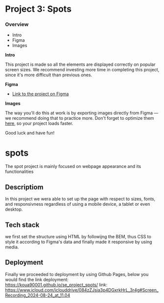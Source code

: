 # Project 3: Spots

### Overview  

* Intro  
* Figma  
* Images  
  
**Intro**
  
This project is made so all the elements are displayed correctly on popular screen sizes. We recommend investing more time in completing this project, since it's more difficult than previous ones.  
  
**Figma**  
  
* [Link to the project on Figma](https://www.figma.com/file/BBNm2bC3lj8QQMHlnqRsga/Sprint-3-Project-%E2%80%94-Spots?type=design&node-id=2%3A60&mode=design&t=afgNFybdorZO6cQo-1)
  
**Images**  
  
The way you'll do this at work is by exporting images directly from Figma — we recommend doing that to practice more. Don't forget to optimize them [here](https://tinypng.com/), so your project loads faster. 
  
Good luck and have fun!


# spots 
The spot project is mainly focused on webpage appearance and its functionalities
## Descriptiom
In this project we wera able to set up the page with respect to sizes, fonts, and responsivness regardless of using a mobile device, a tablet or even desktop.
## Tech stack
we first set the structure using HTML by followijng the BEM, thus CSS to style it according to Figma's data and finally made it responsive by using media.
## Deployment
Finally we proceeded to deployment by using Github Pages, below you would find the link
deployment:
 https://koua90001.github.io/se_project_spots/
 link: https://www.icloud.com/iclouddrive/084zZJsia3p4DGxrkHrL_3r4g#Screen_Recording_2024-08-24_at_11.04
